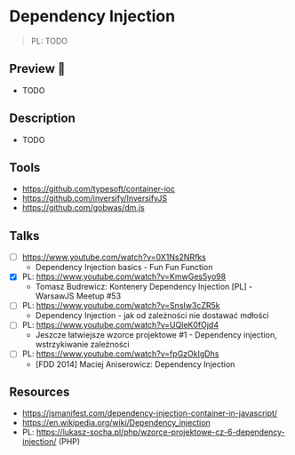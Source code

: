 # Dependency Injection

> PL: TODO

## Preview 🎉

* TODO

## Description

* TODO

## Tools

* <https://github.com/typesoft/container-ioc>
* <https://github.com/inversify/InversifyJS>
* <https://github.com/gobwas/dm.js>

## Talks

* [ ] <https://www.youtube.com/watch?v=0X1Ns2NRfks>
    + Dependency Injection basics - Fun Fun Function
* [x] PL: <https://www.youtube.com/watch?v=KmwGes5yo98>
    + Tomasz Budrewicz: Kontenery Dependency Injection [PL] - WarsawJS Meetup #53
* [ ] PL: <https://www.youtube.com/watch?v=SnsIw3cZR5k>
    + Dependency Injection - jak od zależności nie dostawać mdłości
* [ ] PL: <https://www.youtube.com/watch?v=UQleK0fOjd4>
    + Jeszcze łatwiejsze wzorce projektowe #1 - Dependency injection,
        wstrzykiwanie zależności
* [ ] PL: <https://www.youtube.com/watch?v=fpGzOkIgDhs>
    + [FDD 2014] Maciej Aniserowicz: Dependency Injection

## Resources

* <https://jsmanifest.com/dependency-injection-container-in-javascript/>
* <https://en.wikipedia.org/wiki/Dependency_injection>
* PL: <https://lukasz-socha.pl/php/wzorce-projektowe-cz-6-dependency-injection/> (PHP)
